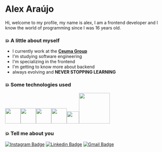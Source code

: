 <h1>Alex Araújo</h1>

<p>Hi, welcome to my profile, my name is alex, I am a frontend developer and I know the world of programming since I was 16 years old.</p>

<h3>💥 A little about myself</h3>

- I currently work at the <a href="https://www.extranet.ceuma.br/hotsite/">**Ceuma Group**</a>
- I'm studying software engineering
- I'm specializing in the frontend
- I'm getting to know more about backend
- always evolving and **NEVER STOPPING LEARNING**

<h3>💥 Some technologies used</h3>
  <p>
  <img src="https://media.giphy.com/media/XAxylRMCdpbEWUAvr8/giphy.gif" width="50" /><img src="https://media.giphy.com/media/fsEaZldNC8A1PJ3mwp/giphy.gif" width="50" /><img src="https://media.giphy.com/media/ln7z2eWriiQAllfVcn/giphy.gif" width="50" /><img src="https://media.giphy.com/media/eNAsjO55tPbgaor7ma/giphy.gif" width="50" /><img src="https://media3.giphy.com/media/kdFc8fubgS31b8DsVu/giphy.webp" width="40" /><img src="https://media.giphy.com/media/kH1DBkPNyZPOk0BxrM/giphy.gif" width="100" />
</p>

<h3>💥 Tell me about you</h3>

[![Instagram Badge](https://img.shields.io/badge/Instagram-E4405F?style=for-the-badge&logo=instagram&logoColor=white)](https://www.instagram.com/eualex.br/) 
[![Linkedin Badge](https://img.shields.io/badge/LinkedIn-E4405F?style=for-the-badge&logo=linkedin&logoColor=white)](https://www.linkedin.com/in/eu-alex/) 
[![Gmail Badge](https://img.shields.io/badge/Gmail-E4405F?style=for-the-badge&logo=gmail&logoColor=white)](mailto:eu.alex.ar@gmail.com)
